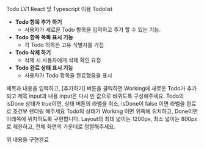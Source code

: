 Todo LV1
 React 및 Typescript 이용 Todolist
- **Todo 항목 추가 하기**
    - 사용자가 새로운 Todo 항목을 입력하고 추가 할 수 있는 기능.
- **Todo 항목 목록 표시 기능**
    - 각 Todo 하목은 고유 식별자를 가짐
- **Todo 삭제 하기**
    - 삭제 시 사용자에게 삭제 확인 요청
- **Todo 완료 상태 표시 기능**
    - 사용자가 Todo 항목을 완료했음을 표시

제목과 내용을 입력하고, [추가하기] 버튼을 클릭하면 Working에 새로운 Todo가 추가되고 제목 input과 내용 input은 다시 빈 값으로 바뀌도록 구성해주세요.
Todo의 isDone 상태가 true이면, 상태 버튼의 라벨을 취소, isDone이 false 이면 라벨을 완료 로 조건부 렌더링 해주세요
Todo의 상태가 Working 이면 위쪽에 위치하고, Done이면 아래쪽에 위치하도록 구현합니다.
Layout의 최대 넓이는 1200px, 최소 넓이는 800px로 제한하고, 전체 화면의 가운데로 정렬해주세요.
   
   위 내용들 구현완료